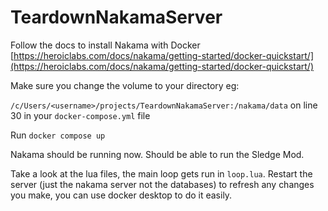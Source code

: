 # TeardownNakamaServer

Follow the docs to install Nakama with Docker
[https://heroiclabs.com/docs/nakama/getting-started/docker-quickstart/](https://heroiclabs.com/docs/nakama/getting-started/docker-quickstart/)

Make sure you change the volume to your directory eg:

`/c/Users/<username>/projects/TeardownNakamaServer:/nakama/data` on line 30 in your `docker-compose.yml` file

Run `docker compose up`

Nakama should be running now. Should be able to run the Sledge Mod.

Take a look at the lua files, the main loop gets run in `loop.lua`. Restart the server (just the nakama server not the databases) to refresh any changes you make, you can use docker desktop to do it easily.
